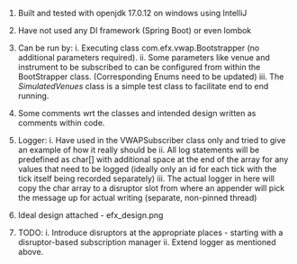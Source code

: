1. Built and tested with openjdk 17.0.12 on windows using IntelliJ
2. Have not used any DI framework (Spring Boot) or even lombok
3. Can be run by:
   i. Executing class com.efx.vwap.Bootstrapper (no additional parameters required). ii. Some parameters like venue
   and instrument to be subscribed to can be configured from within the BootStrapper class. (Corresponding Enums need to
   be updated)
   iii. The *SimulatedVenues* class is a simple test class to facilitate end to end running.

4. Some comments wrt the classes and intended design written as comments within code.
5. Logger:
   i. Have used in the VWAPSubscriber class only and tried to give an example of how it really should be ii. All log
   statements will be predefined as char[] with additional space at the end of the array for any values that need to be
   logged (ideally only an id for each tick with the tick itself being recorded separately)
   iii. The actual logger in here will copy the char array to a disruptor slot from where an appender will pick the
   message up for actual writing (separate, non-pinned thread)

6. Ideal design attached - efx_design.png

7. TODO:
   i. Introduce disruptors at the appropriate places - starting with a disruptor-based subscription manager ii. Extend
   logger as mentioned above.